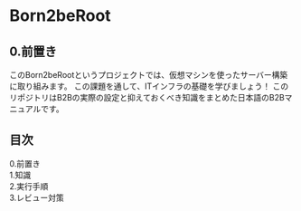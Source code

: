 # Born2beRoot
## 0.前置き
このBorn2beRootというプロジェクトでは、仮想マシンを使ったサーバー構築に取り組みます。
この課題を通して、ITインフラの基礎を学びましょう！
このリポジトリはB2Bの実際の設定と抑えておくべき知識をまとめた日本語のB2Bマニュアルです。

## 目次
0.前置き  
1.知識  
2.実行手順  
3.レビュー対策  